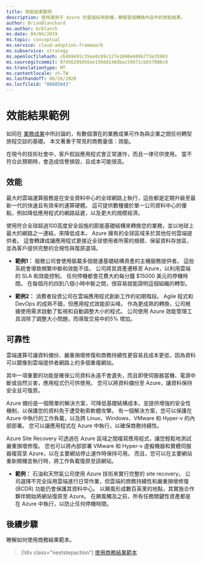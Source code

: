 ```yaml
---
title: 效能結果範例
description: 使用適用于 Azure 的雲端採用架構，瞭解雲端轉換內容中的效能結果。
author: BrianBlanchard
ms.author: brblanch
ms.date: 04/04/2019
ms.topic: conceptual
ms.service: cloud-adoption-framework
ms.subservice: strategy
ms.openlocfilehash: cbd69491c35ee0c89c127e1090e609b7f3e35903
ms.sourcegitcommit: 07d56209d56ee199dd148dbac59671cbb57880c0
ms.translationtype: MT
ms.contentlocale: zh-TW
ms.lasthandoff: 08/26/2020
ms.locfileid: "88885043"
---
```

# <a name="examples-of-performance-outcomes"></a>效能結果範例

如同在 [業務成果](./index.md)中所討論的，有數個潛在的業務成果可作為與企業之間任何轉型旅程交談的基礎。 本文著重于常見的商務量值：效能。

在現今的技術社會中，客戶假設應用程式會正常運作，而且一律可供使用。 當不符合此預期時，會造成信譽損毀，且成本可能很高。

## <a name="performance"></a>效能

最大的雲端運算服務是在安全資料中心的全球網路上執行，這些都是定期升級至最新一代的快速且有效率的運算硬體。 這可提供數種優於單一公司資料中心的優點，例如降低應用程式的網路延遲，以及更大的規模經濟。

使用符合全球超過100高度安全設施的節能基礎結構來轉換您的業務，並以地球上最大的網路之一連結，來降低成本。 Azure 擁有的全球區域多於其他任何雲端提供者。 這會轉譯成讓應用程式更接近全球使用者所需的規模、保留資料存放區，並為客戶提供完整的合規性與復原選項。

- **範例1：** 服務公司會使用裝載多個營運基礎結構資產的主機服務提供者。 這些系統會導致頻繁中斷和效能不佳。 公司將其資產遷移至 Azure，以利用雲端的 SLA 和效能控制。 任何停機都會花費大約每分鐘 $15000 美元的停機時間。 在每個月的四到八個小時中斷之間，很容易就能證明這個組織的轉型。

- **範例2：** 消費者投資公司在雲端應用程式創新工作的初期階段。 Agile 程式和 DevOps 的成熟不錯，但應用程式效能卻尖峰。 作為更成熟的轉換，公司根據使用需求啟動了監視和自動調整大小的程式。 公司使用 Azure 效能管理工具消除了調整大小問題，而導致交易中的5% 增加。

## <a name="reliability"></a>可靠性

雲端運算可讓資料備份、嚴重損壞修復和商務持續性更容易且成本更低，因為資料可以鏡像到雲端提供者網路上的多個重複網站。

其中一項重要的功能是確保公司資料永遠不會遺失，而且即使伺服器當機、電源中斷或自然災害，應用程式仍可供使用。 您可以將資料備份至 Azure，讓資料保持安全且可復原。

Azure 備份是一個簡單的解決方案，可降低基礎結構成本，並提供增強的安全性機制，以保護您的資料免于遭受勒索軟體攻擊。 有一個解決方案，您可以保護在 Azure 中執行的工作負載，以及跨 Linux、Windows、VMware 和 Hyper-v 的內部部署。 您可以讓應用程式在 Azure 中執行，以確保商務持續性。

Azure Site Recovery 可透過在 Azure 區域之間複寫應用程式，讓您輕鬆地測試嚴重損壞修復。 您也可以將內部部署 VMware 和 Hyper-v 虛擬機器和實體伺服器複寫至 Azure，以在主要網站停止運作時保持可用。 而且，您可以在主要網站重新開機並執行時，將工作負載復原至該網站。

- **範例：** 石油和天然氣公司使用 Azure 技術來實行完整的 site recovery。 公司選擇不完全採用雲端進行日常作業，但雲端的商務持續性和嚴重損壞修復 (BCDR) 功能仍會保護其資料中心。 以颶風形成數百英里的地點，其實施合作夥伴開始將網站復原至 Azure。 在颶風觸及之前，所有任務關鍵性資產都是在 Azure 中執行，以防止任何停機時間。

## <a name="next-steps"></a>後續步驟

瞭解如何使用商務結果範本。

> [!div class="nextstepaction"]
> [使用商務結果範本](./business-outcome-template.md)
